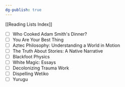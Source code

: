 ```yaml
---
dg-publish: true
---
```


[[Reading Lists Index]]

- [ ] Who Cooked Adam Smith's Dinner?
- [ ] You Are Your Best Thing
- [ ] Aztec Philosophy: Understanding a World in Motion
- [ ] The Truth About Stories: A Native Narrative
- [ ] Blackfoot Physics
- [ ] White Magic: Essays
- [ ] Decolonizing Trauma Work
- [ ] Dispelling Wetiko
- [ ] Yurugu